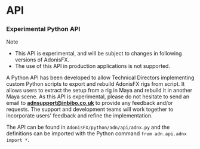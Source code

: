 # API

### Experimental Python API

> [!NOTE]
> - This API is experimental, and will be subject to changes in following versions of AdonisFX.
> - The use of this API in production applications is not supported.

A Python API has been developed to allow Technical Directors implementing custom Python scripts to export and rebuild AdonisFX rigs from script. It allows users to extract the setup from a rig in Maya and rebuild it in another Maya scene. As this API is experimental, please do not hesitate to send an email to **adnsupport@inbibo.co.uk** to provide any feedback and/or requests. The support and development teams will work together to incorporate users' feedback and refine the implementation.

The API can be found in `AdonisFX/python/adn/api/adnx.py` and the definitions can be imported with the Python command `from adn.api.adnx import *`.
